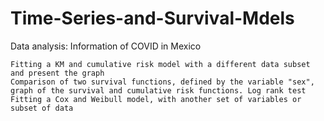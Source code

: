 # Time-Series-and-Survival-Mdels

Data analysis: Information of COVID in Mexico

    Fitting a KM and cumulative risk model with a different data subset and present the graph
    Comparison of two survival functions, defined by the variable "sex", graph of the survival and cumulative risk functions. Log rank test
    Fitting a Cox and Weibull model, with another set of variables or subset of data
